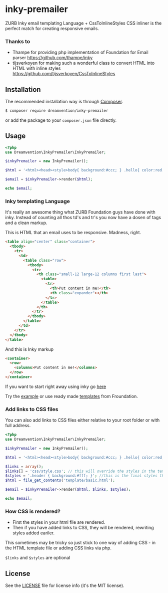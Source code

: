 # inky-premailer
ZURB Inky email templating Language + CssToInlineStyles CSS inliner is the perfect match for creating responsive emails.

### Thanks to
- Thampe for providing php implementation of Foundation for Email parser https://github.com/thampe/inky
- tijsverkoyen for making such a wonderful class to convert HTML into HTML with inline styles https://github.com/tijsverkoyen/CssToInlineStyles

## Installation
The recommended installation way is through [Composer](https://getcomposer.org).

```bash
$ composer require dreamvention/inky-premailer
```

or add the package to your `composer.json` file directly.

## Usage

```php
<?php
use Dreamvention\InkyPremailer\InkyPremailer;

$inkyPremailer = new InkyPremailer();

$html = '<html><head><style>body{ background:#ccc; } .hello{ color:red; }</style></head><body><div class="hello">Hello World</div></body></html>';

$email = $inkyPremailer->render($html);

echo $email;
```
### Inky templating Language
It's really an awesome thing what ZURB Foundation guys have done with inky. Instead of counting all thos td's and tr's you now have a dosen of tags and a clean markup.

This is HTML that an email uses to be responsive. Madness, right.
```html
<table align="center" class="container">
  <tbody>
    <tr>
      <td>
        <table class="row">
          <tbody>
            <tr>
              <th class="small-12 large-12 columns first last">
                <table>
                  <tr>
                    <th>Put content in me!</th>
                    <th class="expander"></th>
                  </tr>
                </table>
              </th>
            </tr>
          </tbody>
        </table>
      </td>
    </tr>
  </tbody>
</table>
```
And this is Inky markup
```html
<container>
  <row>
    <columns>Put content in me!</columns>
  </row>
</container>
```
If you want to start right away using inky go [here](http://foundation.zurb.com/emails/docs/inky.html)

Try the [example](example) or use ready made [templates](http://foundation.zurb.com/emails/email-templates.html) from Froundation.

### Add links to CSS files
You can also add links to CSS files either relative to your root folder or with full address.

```php
<?php
use Dreamvention\InkyPremailer\InkyPremailer;

$inkyPremailer = new InkyPremailer();

$html = '<html><head><style>body{ background:#ccc; } .hello{ color:red; }</style></head><body><div class="hello">Hello World</div></body></html>';

$links = array();
$links[] = 'css/style.css'; // this will override the styles in the template file.
$styles = '.header { background:#fff; }'; //this is the final styles that will overwrite all the others.
$html = file_get_contents('template/basic.html');

$email = $inkyPremailer->render($html, $links, $styles); 

echo $email;
```
### How CSS is rendered?

- First the styles in your html file are rendered.
- Then if you have added links to CSS, they will be rendered, rewriting styles added eariler. 

This sometimes may be tricky so just stick to one way of adding CSS - in the HTML template file or adding CSS links via php.

`$links` and `$styles` are optional

## License
See the [LICENSE](LICENSE) file for license info (it's the MIT license).